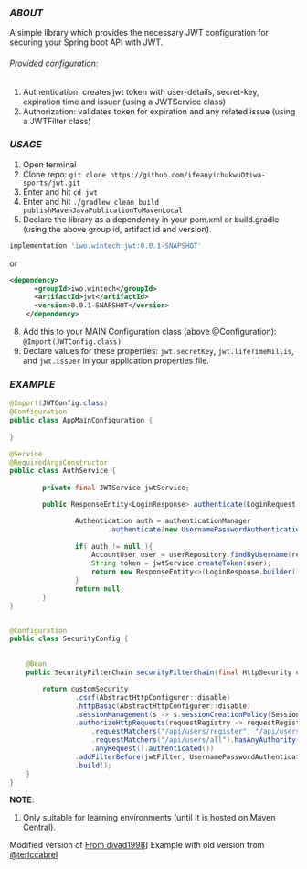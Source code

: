 ### ***ABOUT***
A simple library which provides the necessary JWT configuration for securing your Spring boot API with JWT.


###### Provided configuration:
1. Authentication: creates jwt token with user-details, secret-key, expiration time and issuer (using a JWTService class)
2. Authorization: validates token for expiration and any related issue (using a JWTFilter class)

### ***USAGE***
1. Open terminal
2. Clone repo: `git clone https://github.com/ifeanyichukwuOtiwa-sports/jwt.git`
3. Enter and hit `cd jwt`
4. Enter and hit `./gradlew clean build publishMavenJavaPublicationToMavenLocal`
7. Declare the library as a dependency in your pom.xml or build.gradle (using the above group id, artifact id and version).
```build.gradle
implementation 'iwo.wintech:jwt:0.0.1-SNAPSHOT'
```
or
```pom.xml
<dependency>
      <groupId>iwo.wintech</groupId>
      <artifactId>jwt</artifactId>
      <version>0.0.1-SNAPSHOT</version>
    </dependency>
```

8. Add this to your MAIN Configuration class (above @Configuration): `@Import(JWTConfig.class)`
9. Declare values for these properties: `jwt.secretKey`, `jwt.lifeTimeMillis`, and `jwt.issuer` in your application.properties file.

### ***EXAMPLE***

```java
@Import(JWTConfig.class)
@Configuration
public class AppMainConfiguration {
    
}

@Service
@RequiredArgsConstructor
public class AuthService {
        
        private final JWTService jwtService;

        public ResponseEntity<LoginResponse> authenticate(LoginRequest request){

                Authentication auth = authenticationManager
                        .authenticate(new UsernamePasswordAuthenticationToken(request.getUsername(), request.getPassword()));
        
                if( auth != null ){
                    AccountUser user = userRepository.findByUsername(request.getUsername());
                    String token = jwtService.createToken(user);
                    return new ResponseEntity<>(LoginResponse.builder().user(user).token(token).build(), HttpStatus.OK);
                }
                return null;
        }
}   


@Configuration
public class SecurityConfig {
    

    @Bean
    public SecurityFilterChain securityFilterChain(final HttpSecurity customSecurity, final JWTFilter jwtFilter) throws Exception{

        return customSecurity
                .csrf(AbstractHttpConfigurer::disable)
                .httpBasic(AbstractHttpConfigurer::disable)
                .sessionManagement(s -> s.sessionCreationPolicy(SessionCreationPolicy.STATELESS))
                .authorizeHttpRequests(requestRegistry -> requestRegistry
                    .requestMatchers("/api/users/register", "/api/users/login", "/path/to/ignore/..").permitAll()
                    .requestMatchers("/api/users/all").hasAnyAuthority(Role.ADMIN.name())
                    .anyRequest().authenticated())
                .addFilterBefore(jwtFilter, UsernamePasswordAuthenticationFilter.class)
                .build();
    }
}
```
**NOTE**:
1. Only suitable for learning environments (until It is hosted on Maven Central).

Modified version of [From divad1998](https://github.com/divad1998/jwt)] 
Example with old version from [@tericcabrel](https://medium.com/@tericcabrel/implement-jwt-authentication-in-a-spring-boot-3-application-5839e4fd8fac)